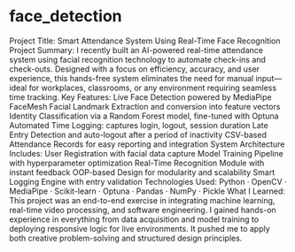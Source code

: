 # face_detection
Project Title:
Smart Attendance System Using Real-Time Face Recognition
Project Summary:
 I recently built an AI-powered real-time attendance system using facial recognition technology to automate check-ins and check-outs. Designed with a focus on efficiency, accuracy, and user experience, this hands-free system eliminates the need for manual input—ideal for workplaces, classrooms, or any environment requiring seamless time tracking.
Key Features:
Live Face Detection powered by MediaPipe FaceMesh
Facial Landmark Extraction and conversion into feature vectors
Identity Classification via a Random Forest model, fine-tuned with Optuna
Automated Time Logging: captures login, logout, session duration
Late Entry Detection and auto-logout after a period of inactivity
CSV-based Attendance Records for easy reporting and integration
System Architecture Includes:
User Registration with facial data capture
Model Training Pipeline with hyperparameter optimization
Real-Time Recognition Module with instant feedback
OOP-based Design for modularity and scalability
Smart Logging Engine with entry validation
Technologies Used:
 Python · OpenCV · MediaPipe · Scikit-learn · Optuna · Pandas · NumPy · Pickle
What I Learned:
 This project was an end-to-end exercise in integrating machine learning, real-time video processing, and software engineering. I gained hands-on experience in everything from data acquisition and model training to deploying responsive logic for live environments. It pushed me to apply both creative problem-solving and structured design principles.
